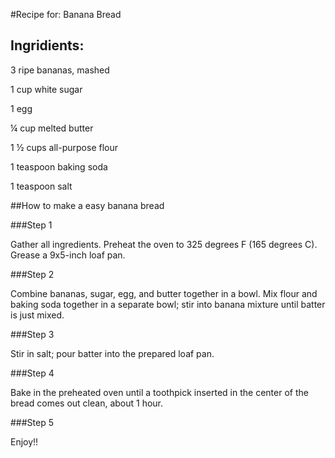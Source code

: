 

#Recipe for: Banana Bread

## Ingridients:

3 ripe bananas, mashed

1 cup white sugar

1 egg

¼ cup melted butter

1 ½ cups all-purpose flour

1 teaspoon baking soda

1 teaspoon salt

##How to make a easy banana bread

###Step 1

Gather all ingredients. Preheat the oven to 325 degrees F (165 degrees C). Grease a 9x5-inch loaf pan.

###Step 2

Combine bananas, sugar, egg, and butter together in a bowl. Mix flour and baking soda together in a separate bowl; stir into banana mixture until batter is just mixed.

###Step 3

Stir in salt; pour batter into the prepared loaf pan.

###Step 4

Bake in the preheated oven until a toothpick inserted in the center of the bread comes out clean, about 1 hour.

###Step 5

Enjoy!!


